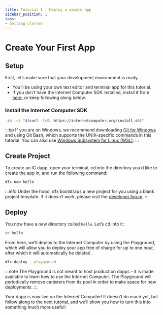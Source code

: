 ```yaml
---
title: Tutorial 1 - Deploy a sample app
sidebar_position: 1
tags:
- Getting started
---
```


# Create Your First App

## Setup

First, let’s make sure that your development environment is ready.

* You’ll be using your own text editor and terminal app for this tutorial.
* If you don’t have the Internet Computer SDK installed, install it
  from [here](https://internetcomputer.org/docs/current/developer-docs/build/install-upgrade-remove.mdx), or keep following
  along below.

### Install the Internet Computer SDK

```bash
 sh -ci "$(curl -fsSL https://internetcomputer.org/install.sh)"
```

:::tip
If you are on Windows, we recommend downloading [Git for Windows](https://gitforwindows.org/) and using Git Bash, which
supports the UNIX-specific commands in this tutorial. You can also
use [Windows Subsystem for Linux (WSL)](https://docs.microsoft.com/en-us/windows/wsl/install-win10).
:::

## Create Project

To create an IC dapp, open your terminal, cd into the directory you’d like to create the app in, and run the following
command:

```bash
dfx new hello
```

:::info
Under the hood, dfx bootstraps a new project for you using a blank project template. If it doesn’t work, please visit
the [developer forum](https://forum.dfinity.org).
:::

## Deploy

You now have a new directory called `hello`. Let’s cd into it:

```bash
cd hello
```

From here, we’ll deploy to the Internet Computer by using the Playground, which will allow you to deploy your app free
of charge for up to one hour, after which it will automatically be deleted.

```bash
dfx deploy --playground
```

:::note
The Playground is not meant to host production dapps - it is made available to learn how to use the Internet
Computer. The Playground will periodically remove canisters from its pool in order to make space for new
deployments.
:::

Your dapp is now live on the Internet Computer! It doesn’t do much yet, but follow along to the next tutorial, and we’ll
show you how to turn this into something much more useful!
